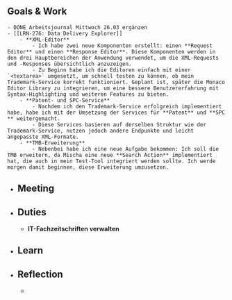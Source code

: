 ## Goals & Work
	- DONE Arbeitsjournal Mittwoch 26.03 ergänzen
	- [[LRN-276: Data Delivery Explorer]]
		- **XML-Editor**
			- Ich habe zwei neue Komponenten erstellt: einen **Request Editor** und einen **Response Editor**. Diese Komponenten werden in den drei Hauptbereichen der Anwendung verwendet, um die XML-Requests und -Responses übersichtlich anzuzeigen.
			- Zu Beginn habe ich die Editoren einfach mit einer `<textarea>` umgesetzt, um schnell testen zu können, ob mein Trademark-Service korrekt funktioniert. Geplant ist, später die Monaco Editor Library zu integrieren, um eine bessere Benutzererfahrung mit Syntax-Highlighting und weiteren Features zu bieten.
		- **Patent- und SPC-Service**
			- Nachdem ich den Trademark-Service erfolgreich implementiert habe, habe ich mit der Umsetzung der Services für **Patent** und **SPC ** weitergemacht.
			- Diese Services basieren auf derselben Struktur wie der Trademark-Service, nutzen jedoch andere Endpunkte und leicht angepasste XML-Formate.
		- **TMB-Erweiterung**
			- Nebenbei habe ich eine neue Aufgabe bekommen: Ich soll die TMB erweitern, da Mischa eine neue **Search Action** implementiert hat, die auch in mein Test-Tool integriert werden sollte. Ich werde morgen damit beginnen, diese Erweiterung umzusetzen.
- ## Meeting
- ## Duties
	- **IT-Fachzeitschriften verwalten**
- ## Learn
- ## Reflection
	-
